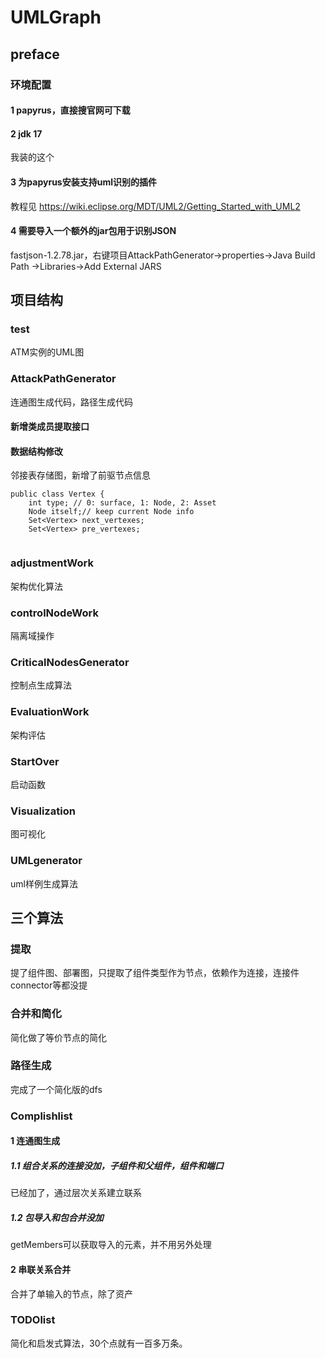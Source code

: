 # UMLGraph
## preface
### 环境配置
#### 1 papyrus，直接搜官网可下载
#### 2 jdk 17
我装的这个
#### 3 为papyrus安装支持uml识别的插件
教程见 https://wiki.eclipse.org/MDT/UML2/Getting_Started_with_UML2
#### 4 需要导入一个额外的jar包用于识别JSON
fastjson-1.2.78.jar，右键项目AttackPathGenerator->properties->Java Build Path ->Libraries->Add External JARS

## 项目结构
### test
ATM实例的UML图

### AttackPathGenerator
连通图生成代码，路径生成代码
#### 新增类成员提取接口

#### 数据结构修改
邻接表存储图，新增了前驱节点信息
```
public class Vertex {
    int type; // 0: surface, 1: Node, 2: Asset
    Node itself;// keep current Node info
    Set<Vertex> next_vertexes;
    Set<Vertex> pre_vertexes;
    
```


### adjustmentWork
架构优化算法

### controlNodeWork
隔离域操作

### CriticalNodesGenerator
控制点生成算法

### EvaluationWork
架构评估

### StartOver
启动函数

### Visualization
图可视化

### UMLgenerator
uml样例生成算法



## 三个算法

### 提取
提了组件图、部署图，只提取了组件类型作为节点，依赖作为连接，连接件connector等都没提


### 合并和简化
简化做了等价节点的简化

### 路径生成
完成了一个简化版的dfs


### Complishlist
#### 1 连通图生成
##### 1.1 组合关系的连接没加，子组件和父组件，组件和端口
已经加了，通过层次关系建立联系
##### 1.2 包导入和包合并没加
getMembers可以获取导入的元素，并不用另外处理
#### 2 串联关系合并
合并了单输入的节点，除了资产

### TODOlist
简化和启发式算法，30个点就有一百多万条。
